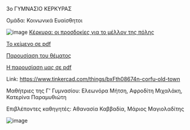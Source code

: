 3ο ΓΥΜΝΑΣΙΟ ΚΕΡΚΥΡΑΣ

Ομάδα: Κοινωνικά Ευαίσθητοι

![image](https://github.com/magioladitis/st3dm2023/assets/5201502/9480679a-c4d6-48d8-8ccb-728ff025e463)
[Κέρκυρα: οι προσδοκίες για το μέλλον της πόλης](text.md)

[Το κείμενο σε pdf](κείμενο.pdf)

[Παρουσίαση του θέματος](slides.md)

[Η παρουσίαση μας σε pdf](St3dm.pdf)

Link: https://www.tinkercad.com/things/bxFth08674n-corfu-old-town

Μαθήτριες της Γ' Γυμνασίου: Ελεωνόρα Μήτση, Αφροδίτη Μιχαλάκη, Κατερίνα Παραμυθιώτη

Επιβλέποντες καθηγητές: Αθανασία Καββαδία, Μάριος Μαγιολαδίτης

![image](https://github.com/magioladitis/magioladitis.github.io/assets/5201502/91f2787a-9753-49c1-aedc-c89dbdc82d67)

